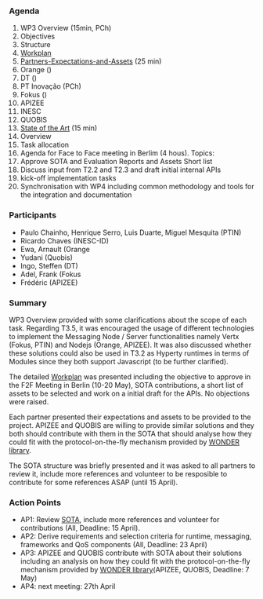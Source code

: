 ### Agenda

1. WP3 Overview (15min, PCh)
  1. Objectives
  1. Structure
  1. [Workplan](https://github.com/reTHINK-project/core-framework/wiki/Phase-1-Workplan)
1. [Partners-Expectations-and-Assets](https://github.com/reTHINK-project/core-framework/wiki/Partners-Expectations-and-Assets) (25 min)
 1. Orange ()
 1. DT ()
 1. PT Inovação (PCh)
 1. Fokus ()
 1. APIZEE
 1. INESC
 1. QUOBIS
1. [State of the Art](../sota/sota.md) (15 min)
 1. Overview
 1. Task allocation
1. Agenda for Face to Face meeting in Berlim (4 hous). Topics:
 1. Approve SOTA and Evaluation Reports and Assets Short list
 2. Discuss input from T2.2 and T2.3 and draft initial internal APIs
 3. kick-off implementation tasks
 4. Synchronisation with WP4 including common methodology and tools for the integration and documentation
 
### Participants

* Paulo Chainho, Henrique Serro, Luis Duarte, Miguel Mesquita  (PTIN)
* Ricardo Chaves (INESC-ID)
* Ewa, Arnault (Orange
* Yudani (Quobis)
* Ingo, Steffen (DT)
* Adel, Frank (Fokus
* Frédéric (APIZEE)

### Summary

WP3 Overview provided with some clarifications about the scope of each task.
Regarding T3.5, it was encouraged the usage of different technologies to implement the Messaging Node / Server functionalities namely Vertx (Fokus, PTIN) and Nodejs (Orange, APIZEE). It was also discussed whether these solutions could also be used in T3.2 as Hyperty runtimes in terms of Modules since they both support Javascript (to be further clarified).

The detailed  [Workplan](https://github.com/reTHINK-project/core-framework/wiki/Phase-1-Workplan) was presented including the objective to approve in the F2F Meeting in Berlin (10-20 May), SOTA contributions, a short list of assets to be selected and work on a initial draft for the APIs. No objections were raised.

Each partner presented their expectations and assets to be provided to the project. APIZEE and QUOBIS are willing to provide similar solutions and they both should contribute with them in the SOTA that should analyse how they could fit with the protocol-on-the-fly mechanism provided by [WONDER library](http://hypercomm.github.io/wonder/).

The SOTA structure was briefly presented and it was asked to all partners to review it, include more references and volunteer to be resposible to contribute for some references ASAP (until 15 April).

### Action Points

* AP1: Review [SOTA](../sota/sota.md), include more references and volunteer for contributions (All, Deadline: 15 April).
* AP2: Derive requirements and selection criteria for runtime, messaging, frameworks and QoS components (All, Deadline: 23 April)
* AP3: APIZEE and QUOBIS contribute with SOTA about their solutions including an analysis on how they could fit with the protocol-on-the-fly mechanism provided by [WONDER library](http://hypercomm.github.io/wonder/)(APIZEE, QUOBIS, Deadline: 7 May)
* AP4: next meeting: 27th April
